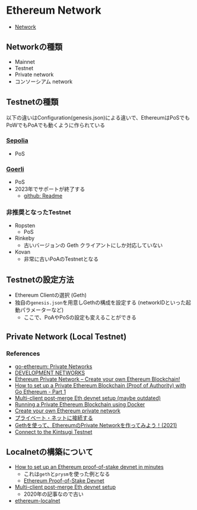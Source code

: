 # Ethereum Network
- [Network](https://ethereum.org/ja/developers/docs/networks/)

## Networkの種類
- Mainnet
- Testnet
- Private network
- コンソーシアム network
 
## Testnetの種類
以下の違いはConfiguration(genesis.json)による違いで、EthereumはPoSでもPoWでもPoAでも動くように作られている
### [Sepolia](https://sepolia.dev/)
- PoS

### [Goerli](https://goerli.net/)
- PoS
- 2023年でサポートが終了する
  - [github: Readme](https://github.com/eth-clients/goerli)

### 非推奨となったTestnet
- Ropsten
  - PoS
- Rinkeby
  - 古いバージョンの Geth クライアントにしか対応していない
- Kovan
  - 非常に古いPoAのTestnetとなる

## Testnetの設定方法
- Ethereum Clientの選択 (Geth)
- 独自の`genesis.json`を用意しGethの構成を設定する (networkIDといった起動パラメーターなど)
  - ここで、PoAやPoSの設定も変えることができる


## Private Network (Local Testnet)
### References
- [go-ethereum: Private Networks](https://geth.ethereum.org/docs/fundamentals/private-network)
- [DEVELOPMENT NETWORKS](https://ethereum.org/en/developers/docs/development-networks/)
- [Ethereum Private Network – Create your own Ethereum Blockchain!](https://www.edureka.co/blog/ethereum-private-network-tutorial)
- [How to set up a Private Ethereum Blockchain (Proof of Authority) with Go Ethereum - Part 1](https://hackernoon.com/how-to-set-up-a-private-ethereum-blockchain-proof-of-authority-with-go-ethereum-part-1)
- [Multi-client post-merge Eth devnet setup (maybe outdated)](https://notes.ethereum.org/@protolambda/merge-devnet-setup-guide)
- [Running a Private Ethereum Blockchain using Docker](https://medium.com/scb-digital/running-a-private-ethereum-blockchain-using-docker-589c8e6a4fe8)
- [Create your own Ethereum private network](https://gist.github.com/0mkara/b953cc2585b18ee098cd)
- [プライベート・ネットに接続する](https://book.ethereum-jp.net/first_use/connect_to_private_net)
- [Gethを使って、EthereumのPrivate Networkを作ってみよう！(2021)](https://note.com/standenglish/n/nd186bd57e102)
- [Connect to the Kintsugi Testnet](https://hackmd.io/@76u7HkGHS7-S8srG1WCWjg/B1y18LfYF#Connect-to-the-Kintsugi-Testnet)

## Localnetの構築について
- [How to set up an Ethereum proof-of-stake devnet in minutes](https://rauljordan.com/2022/08/21/how-to-setup-a-proof-of-stake-devnet.html)
  - これは`geth`と`prysm`を使った例となる
  - [Ethereum Proof-of-Stake Devnet](https://github.com/rauljordan/eth-pos-devnet)
- [Multi-client post-merge Eth devnet setup](https://notes.ethereum.org/@protolambda/merge-devnet-setup-guide)
  - 2020年の記事なので古い
- [ethereum-localnet](https://github.com/hiromaily/ethereum-localnet)

